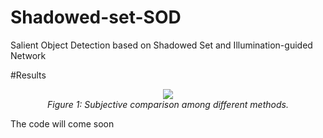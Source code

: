 # Shadowed-set-SOD
Salient Object Detection based on Shadowed Set and Illumination-guided Network

#Results
<p align="center">
    <img src="results.png"/> <br />
    <em> 
    Figure 1: Subjective comparison among different methods. 
    </em>
</p>

The code will come soon
